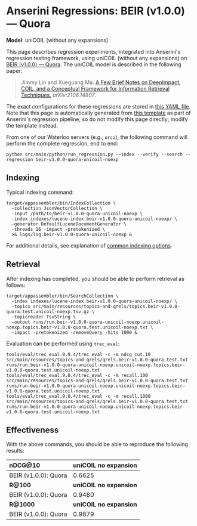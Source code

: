 # Anserini Regressions: BEIR (v1.0.0) &mdash; Quora

**Model**: uniCOIL (without any expansions)

This page describes regression experiments, integrated into Anserini's regression testing framework, using uniCOIL (without any expansions) on [BEIR (v1.0.0) &mdash; Quora](http://beir.ai/).
The uniCOIL model is described in the following paper:

> Jimmy Lin and Xueguang Ma. [A Few Brief Notes on DeepImpact, COIL, and a Conceptual Framework for Information Retrieval Techniques.](https://arxiv.org/abs/2106.14807) _arXiv:2106.14807_.

The exact configurations for these regressions are stored in [this YAML file](../src/main/resources/regression/beir-v1.0.0-quora-unicoil-noexp.yaml).
Note that this page is automatically generated from [this template](../src/main/resources/docgen/templates/beir-v1.0.0-quora-unicoil-noexp.template) as part of Anserini's regression pipeline, so do not modify this page directly; modify the template instead.

From one of our Waterloo servers (e.g., `orca`), the following command will perform the complete regression, end to end:

```
python src/main/python/run_regression.py --index --verify --search --regression beir-v1.0.0-quora-unicoil-noexp
```

## Indexing

Typical indexing command:

```
target/appassembler/bin/IndexCollection \
  -collection JsonVectorCollection \
  -input /path/to/beir-v1.0.0-quora-unicoil-noexp \
  -index indexes/lucene-index.beir-v1.0.0-quora-unicoil-noexp/ \
  -generator DefaultLuceneDocumentGenerator \
  -threads 16 -impact -pretokenized \
  >& logs/log.beir-v1.0.0-quora-unicoil-noexp &
```

For additional details, see explanation of [common indexing options](common-indexing-options.md).

## Retrieval

After indexing has completed, you should be able to perform retrieval as follows:

```
target/appassembler/bin/SearchCollection \
  -index indexes/lucene-index.beir-v1.0.0-quora-unicoil-noexp/ \
  -topics src/main/resources/topics-and-qrels/topics.beir-v1.0.0-quora.test.unicoil-noexp.tsv.gz \
  -topicreader TsvString \
  -output runs/run.beir-v1.0.0-quora-unicoil-noexp.unicoil-noexp.topics.beir-v1.0.0-quora.test.unicoil-noexp.txt \
  -impact -pretokenized -removeQuery -hits 1000 &
```

Evaluation can be performed using `trec_eval`:

```
tools/eval/trec_eval.9.0.4/trec_eval -c -m ndcg_cut.10 src/main/resources/topics-and-qrels/qrels.beir-v1.0.0-quora.test.txt runs/run.beir-v1.0.0-quora-unicoil-noexp.unicoil-noexp.topics.beir-v1.0.0-quora.test.unicoil-noexp.txt
tools/eval/trec_eval.9.0.4/trec_eval -c -m recall.100 src/main/resources/topics-and-qrels/qrels.beir-v1.0.0-quora.test.txt runs/run.beir-v1.0.0-quora-unicoil-noexp.unicoil-noexp.topics.beir-v1.0.0-quora.test.unicoil-noexp.txt
tools/eval/trec_eval.9.0.4/trec_eval -c -m recall.1000 src/main/resources/topics-and-qrels/qrels.beir-v1.0.0-quora.test.txt runs/run.beir-v1.0.0-quora-unicoil-noexp.unicoil-noexp.topics.beir-v1.0.0-quora.test.unicoil-noexp.txt
```

## Effectiveness

With the above commands, you should be able to reproduce the following results:

| **nDCG@10**                                                                                                  | **uniCOIL no expansion**|
|:-------------------------------------------------------------------------------------------------------------|-----------|
| BEIR (v1.0.0): Quora                                                                                         | 0.6625    |
| **R@100**                                                                                                    | **uniCOIL no expansion**|
| BEIR (v1.0.0): Quora                                                                                         | 0.9480    |
| **R@1000**                                                                                                   | **uniCOIL no expansion**|
| BEIR (v1.0.0): Quora                                                                                         | 0.9879    |
